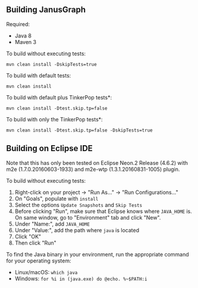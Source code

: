 Building JanusGraph
--------------

Required:

* Java 8
* Maven 3

To build without executing tests:

```
mvn clean install -DskipTests=true
```

To build with default tests:

```
mvn clean install
```

To build with default plus TinkerPop tests\*:

```
mvn clean install -Dtest.skip.tp=false
```

To build with only the TinkerPop tests\*:

```
mvn clean install -Dtest.skip.tp=false -DskipTests=true
```

## Building on Eclipse IDE
Note that this has only been tested on Eclipse Neon.2 Release (4.6.2) with m2e (1.7.0.20160603-1933) and m2e-wtp (1.3.1.20160831-1005) plugin.


To build without executing tests:

1. Right-click on your project -> "Run As..." -> "Run Configurations..."
2. On "Goals", populate with `install`
3. Select the options `Update Snapshots` and `Skip Tests`
4. Before clicking "Run", make sure that Eclipse knows where `JAVA_HOME` is. On same window, go to "Environment" tab and click "New".
5. Under "Name:", add `JAVA_HOME`
6. Under "Value:", add the path where `java` is located
7. Click "OK"
8. Then click "Run"

To find the Java binary in your environment, run the appropriate command for your operating system:
* Linux/macOS: `which java`
* Windows: `for %i in (java.exe) do @echo. %~$PATH:i`

